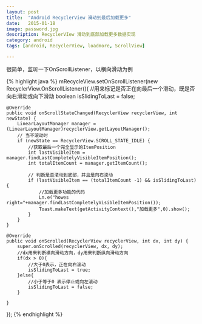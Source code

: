 ```yaml
---
layout: post
title:  "Android RecyclerView 滑动到最后加载更多"
date:   2015-01-18
image: password.jpg
description: RecyclerVIew 滑动到底部加载更多数据实现
category: android
tags: [android, RecyclerView, loadmore, ScrollView]

---
```


很简单，监听一下OnScrollListener，以横向滑动为例

{% highlight java %}
mRecycleView.setOnScrollListener(new RecyclerView.OnScrollListener(){
    //用来标记是否正在向最后一个滑动，既是否向右滑动或向下滑动
    boolean isSlidingToLast = false;
 
    @Override
    public void onScrollStateChanged(RecyclerView recyclerView, int newState) {
        LinearLayoutManager manager = (LinearLayoutManager)recyclerView.getLayoutManager();
        // 当不滚动时
        if (newState == RecyclerView.SCROLL_STATE_IDLE) {
            //获取最后一个完全显示的ItemPosition
            int lastVisibleItem = manager.findLastCompletelyVisibleItemPosition();
            int totalItemCount = manager.getItemCount();
 
            // 判断是否滚动到底部，并且是向右滚动
            if (lastVisibleItem == (totalItemCount -1) && isSlidingToLast) {
                //加载更多功能的代码
                Ln.e("howes right="+manager.findLastCompletelyVisibleItemPosition());
                Toast.makeText(getActivityContext(),"加载更多",0).show();
            }
        }
    }
 
    @Override
    public void onScrolled(RecyclerView recyclerView, int dx, int dy) {
        super.onScrolled(recyclerView, dx, dy);
        //dx用来判断横向滑动方向，dy用来判断纵向滑动方向
        if(dx > 0){
            //大于0表示，正在向右滚动
            isSlidingToLast = true;
        }else{
            //小于等于0 表示停止或向左滚动
            isSlidingToLast = false;
        }
 
    }
});
{% endhighlight %}

